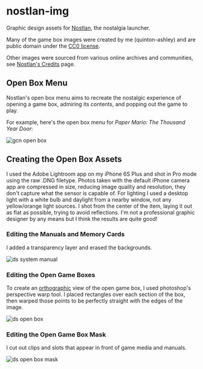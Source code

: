 # nostlan-img

Graphic design assets for [Nostlan](https://github.com/nostlan/nostlan), the nostalgia launcher.

Many of the game box images were created by me (quinton-ashley) and are public domain under the [CC0 license](https://creativecommons.org/publicdomain/zero/1.0/).

Other images were sourced from various online archives and communities, see [Nostlan's Credits](https://github.com/nostlan/nostlan/wiki/Credits) page.

## Open Box Menu

Nostlan's open box menu aims to recreate the nostalgic experience of opening a game box, admiring its contents, and popping out the game to play.

For example, here's the open box menu for _Paper Mario: The Thousand Year Door_:

![gcn open box](https://raw.githubusercontent.com/quinton-ashley/nostlan-screenshots/main/gcn_open_box.avif)

## Creating the Open Box Assets

I used the Adobe Lightroom app on my iPhone 6S Plus and shot in Pro mode using the raw .DNG filetype. Photos taken with the default iPhone camera app are compressed in size, reducing image quality and resolution, they don't capture what the sensor is capable of. For lighting I used a desktop light with a white bulb and daylight from a nearby window, not any yellow/orange light sources. I shot from the center of the item, laying it out as flat as possible, trying to avoid reflections. I'm not a professional graphic designer by any means but I think the results are quite good!

### Editing the Manuals and Memory Cards

I added a transparency layer and erased the backgrounds.

![ds system manual](https://raw.githubusercontent.com/nostlan/nostlan-img/main/ds/_TEMPLATE_ds/manual.avif)

### Editing the Open Game Boxes

To create an [orthographic](https://en.wikipedia.org/wiki/Orthographic_projection) view of the open game box, I used photoshop's perspective warp tool. I placed rectangles over each section of the box, then warped those points to be perfectly straight with the edges of the image.

![ds open box](https://raw.githubusercontent.com/nostlan/nostlan-img/main/ds/_TEMPLATE_ds/boxOpen.avif)

### Editing the Open Game Box Mask

I cut out clips and slots that appear in front of game media and manuals.

![ds open box mask](https://raw.githubusercontent.com/nostlan/nostlan-img/main/ds/_TEMPLATE_ds/boxOpenMask.avif)

